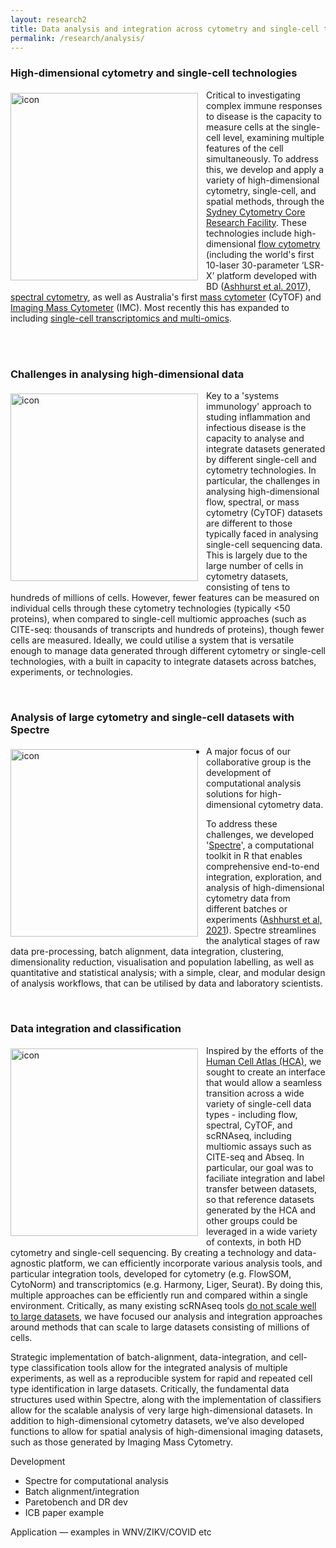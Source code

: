 ```yaml
---
layout: research2
title: Data analysis and integration across cytometry and single-cell technologies
permalink: /research/analysis/
---
```


### High-dimensional cytometry and single-cell technologies

<div class='row'>
    <div class="image">
        <a href="#">
            <img src="https://images.squarespace-cdn.com/content/v1/4f5013cf24ac3afbd1aa0384/1455230070354-2VUW5KGW5XS42AGTAKEU/ke17ZwdGBToddI8pDm48kKV0nEQLrZCZyN20-sdpYlF7gQa3H78H3Y0txjaiv_0fDoOvxcdMmMKkDsyUqMSsMWxHk725yiiHCCLfrh8O1z4YTzHvnKhyp6Da-NYroOW3ZGjoBKy3azqku80C789l0ivq7Q1ckvJa8MA8qNUlEOZ5IGU-1O_EUPktdRWJqBeswtSHa-_ZlYvzXGRIA25Fyg/_YD_5607.jpg" alt="icon" width="300" align="left" style="padding-left: 0px; padding-right: 10px; padding-top: 5px; padding-bottom: 10px">
        </a>
    </div>
</div>

Critical to investigating complex immune responses to disease is the capacity to measure cells at the single-cell level, examining multiple features of the cell simultaneously. To address this, we develop and apply a variety of high-dimensional cytometry, single-cell, and spatial methods, through the [Sydney Cytometry Core Research Facility](https://sydneycytometry.org.au/). These technologies include high-dimensional [flow cytometry](https://immunedynamics.io/resources/flow) (including the world's first 10-laser 30-parameter ‘LSR-X’ platform developed with BD ([Ashhurst et al. 2017](https://currentprotocols.onlinelibrary.wiley.com/doi/abs/10.1002/cpim.37)), [spectral cytometry](https://immunedynamics.io/resources/flow), as well as Australia's first [mass cytometer](https://tomashhurst.github.io/resources/mass) (CyTOF) and [Imaging Mass Cytometer](https://tomashhurst.github.io/resources/imc) (IMC). Most recently this has expanded to including [single-cell transcriptomics and multi-omics](https://immunedynamics.io/resources/).

<br />
<br />

### Challenges in analysing high-dimensional data

<div class='row'>
    <div class="image">
        <a href="#">
            <img src="https://wiki.centenary.org.au/download/attachments/186841491/image2020-8-20_15-17-53.png?version=1&modificationDate=1613891307741&api=v2" alt="icon" width="300" align="left" style="padding-left: 0px; padding-right: 10px; padding-top: 5px; padding-bottom: 10px">
        </a>
    </div>
</div>

Key to a 'systems immunology' approach to studing inflammation and infectious disease is the capacity to  analyse and integrate datasets generated by different single-cell and cytometry technologies. In particular, the challenges in analysing high-dimensional flow, spectral, or mass cytometry (CyTOF) datasets are different to those typically faced in analysing single-cell sequencing data. This is largely due to the large number of cells in cytometry datasets, consisting of tens to hundreds of millions of cells. However, fewer features can be measured on individual cells through these cytometry technologies (typically <50 proteins), when compared to single-cell multiomic approaches (such as CITE-seq: thousands of transcripts and hundreds of proteins), though fewer cells are measured. Ideally, we could utilise a system that is versatile enough to manage data generated through different cytometry or single-cell technologies, with a built in capacity to integrate datasets across batches, experiments, or technologies.

<br />

### Analysis of large cytometry and single-cell datasets with Spectre

<div class='row'>
    <div class="image">
        <a href="#">
            <img src="https://wiki.centenary.org.au/download/attachments/146080604/SPECTRE?version=6&modificationDate=1588780080372&api=v2" alt="icon" width="300" align="left" style="padding-left: 0px; padding-right: 10px; padding-top: 5px; padding-bottom: 10px">
        </a>
    </div>
</div>

- A major focus of our collaborative group is the development of computational analysis solutions for high-dimensional cytometry data.

To address these challenges, we developed '[Spectre](https://immunedynamics.io/spectre/)', a computational toolkit in R that enables comprehensive end-to-end integration, exploration, and analysis of high-dimensional cytometry data from different batches or experiments ([Ashhurst et al, 2021](https://www.biorxiv.org/content/10.1101/2020.10.22.349563v1.abstract)). Spectre streamlines the analytical stages of raw data pre-processing, batch alignment, data integration, clustering, dimensionality reduction, visualisation and population labelling, as well as quantitative and statistical analysis; with a simple, clear, and modular design of analysis workflows, that can be utilised by data and laboratory scientists. 

<br />

### Data integration and classification

<div class='row'>
    <div class="image">
        <a href="#">
            <img src="https://wiki.centenary.org.au/download/attachments/186841491/image2021-2-28_12-3-31.png?version=1&modificationDate=1614474211754&api=v2" alt="icon" width="300" align="left" style="padding-left: 0px; padding-right: 10px; padding-top: 5px; padding-bottom: 10px">
        </a>
    </div>
</div>

Inspired by the efforts of the [Human Cell Atlas (HCA)](http://humancellatlas.org/), we sought to create an interface that would allow a seamless transition across a wide variety of single-cell data types - including flow, spectral, CyTOF, and scRNAseq, including multiomic assays such as CITE-seq and Abseq. In particular, our goal was to faciliate integration and label transfer between datasets, so that reference datasets generated by the HCA and other groups could be leveraged in a wide variety of contexts, in both HD cytometry and single-cell sequencing. By creating a technology and data-agnostic platform, we can efficiently incorporate various analysis tools, and particular integration tools, developed for cytometry (e.g. FlowSOM, CytoNorm) and transcriptomics (e.g. Harmony, Liger, Seurat). By doing this, multiple approaches can be efficiently run and compared within a single environment. Critically, as many existing scRNAseq tools [do not scale well to large datasets](https://genomebiology.biomedcentral.com/articles/10.1186/s13059-019-1850-9#Abs1), we have focused our analysis and integration approaches around methods that can scale to large datasets consisting of millions of cells.

Strategic implementation of batch-alignment, data-integration, and cell-type classification tools allow for the integrated analysis of multiple experiments, as well as a reproducible system for rapid and repeated cell type identification in large datasets. Critically, the fundamental data structures used within Spectre, along with the implementation of classifiers allow for the scalable analysis of very large high-dimensional datasets. In addition to high-dimensional cytometry datasets, we’ve also developed functions to allow for spatial analysis of high-dimensional imaging datasets, such as those generated by Imaging Mass Cytometry. 

Development
- Spectre for computational analysis
- Batch alignment/integration
- Paretobench and DR dev
- ICB paper example

Application
— examples in WNV/ZIKV/COVID etc

<br />
